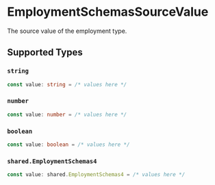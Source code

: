 # EmploymentSchemasSourceValue

The source value of the employment type.


## Supported Types

### `string`

```typescript
const value: string = /* values here */
```

### `number`

```typescript
const value: number = /* values here */
```

### `boolean`

```typescript
const value: boolean = /* values here */
```

### `shared.EmploymentSchemas4`

```typescript
const value: shared.EmploymentSchemas4 = /* values here */
```

